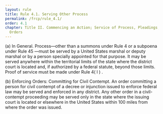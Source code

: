 ```yaml
---
layout: rule
title: Rule 4.1. Serving Other Process
permalink: /frcp/rule_4.1/
order: 4.1
chapter: Title II. Commencing an Action; Service of Process, Pleadings, Motions, and
  Orders
---
```


(a) In General. Process—other than a summons under Rule 4 or a subpoena under Rule 45 —must be served by a United States marshal or deputy marshal or by a person specially appointed for that purpose. It may be served anywhere within the territorial limits of the state where the district court is located and, if authorized by a federal statute, beyond those limits. Proof of service must be made under Rule 4( l ) .


(b) Enforcing Orders: Committing for Civil Contempt. An order committing a person for civil contempt of a decree or injunction issued to enforce federal law may be served and enforced in any district. Any other order in a civil-contempt proceeding may be served only in the state where the issuing court is located or elsewhere in the United States within 100 miles from where the order was issued.
